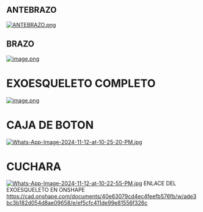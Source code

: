 ## ANTEBRAZO
[![ANTEBRAZO.png](https://i.postimg.cc/6QZ3x83y/ANTEBRAZO.png)](https://postimg.cc/cKsZQ4fS)
## BRAZO
[![image.png](https://i.postimg.cc/Xvtw48Pf/image.png)](https://postimg.cc/8FBFbhNc)
# EXOESQUELETO COMPLETO
[![image.png](https://i.postimg.cc/Dwqnyym8/image.png)](https://postimg.cc/DSytxhrT)
# CAJA DE BOTON
[![Whats-App-Image-2024-11-12-at-10-25-20-PM.jpg](https://i.postimg.cc/pdCZDMX7/Whats-App-Image-2024-11-12-at-10-25-20-PM.jpg)](https://postimg.cc/VSSn8TtB)
# CUCHARA
[![Whats-App-Image-2024-11-12-at-10-22-55-PM.jpg](https://i.postimg.cc/DwVBhcMC/Whats-App-Image-2024-11-12-at-10-22-55-PM.jpg)](https://postimg.cc/ppZDYKx8)
ENLACE DEL EXOESQUELETO EN ONSHAPE
https://cad.onshape.com/documents/40e63079cd4ec4feefb576fb/w/ade3bc3b182d054d8ae09658/e/ef5cfc411de99e81556f326c
